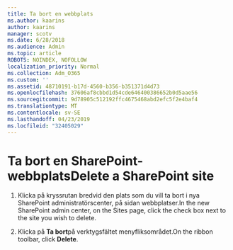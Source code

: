 ```yaml
---
title: Ta bort en webbplats
ms.author: kaarins
author: kaarins
manager: scotv
ms.date: 6/28/2018
ms.audience: Admin
ms.topic: article
ROBOTS: NOINDEX, NOFOLLOW
localization_priority: Normal
ms.collection: Adm_O365
ms.custom: ''
ms.assetid: 48710191-b17d-4560-b356-b351371d4d73
ms.openlocfilehash: 37606af8cbbd1d54cde646400386652b0d5aae56
ms.sourcegitcommit: 9d78905c512192ffc4675468abd2efc5f2e4baf4
ms.translationtype: MT
ms.contentlocale: sv-SE
ms.lasthandoff: 04/23/2019
ms.locfileid: "32405029"
---
```

# <a name="delete-a-sharepoint-site"></a><span data-ttu-id="342d9-102">Ta bort en SharePoint-webbplats</span><span class="sxs-lookup"><span data-stu-id="342d9-102">Delete a SharePoint site</span></span>

1. <span data-ttu-id="342d9-103">Klicka på kryssrutan bredvid den plats som du vill ta bort i nya SharePoint administratörscenter, på sidan webbplatser.</span><span class="sxs-lookup"><span data-stu-id="342d9-103">In the new  SharePoint admin center, on the Sites page, click the check box next to the site you wish to delete.</span></span>
    
2. <span data-ttu-id="342d9-104">Klicka på **Ta bort**på verktygsfältet menyfliksområdet.</span><span class="sxs-lookup"><span data-stu-id="342d9-104">On the ribbon toolbar, click **Delete**.</span></span>
    

